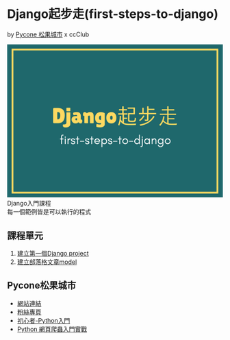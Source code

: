 # Django起步走(first-steps-to-django)
by [Pycone 松果城市](http://pycone.com) x ccClub


![](static/images/first-steps-to-django.png)  
Django入門課程  
每一個範例皆是可以執行的程式

## 課程單元
1. [建立第一個Django project](create-first-django-project)
2. [建立部落格文章model](create-blog-post-model)

## Pycone松果城市
* [網站連結](http://www.pycone.com/)
* [粉絲專頁](https://www.facebook.com/pycone2016/)
* [初心者-Python入門](https://hahow.in/cr/python-for-beginners)
* [Python 網頁爬蟲入門實戰](https://hahow.in/cr/python-web-crawler)
